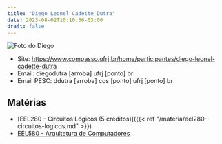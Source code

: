 ```yaml
---
title: "Diego Leonel Cadette Dutra"
date: 2023-08-02T10:10:36-03:00
draft: false
---
```


![Foto do Diego](https://cos.ufrj.br/uploadfile/imagem_pessoas/DiegoNovaFoto1.jpg)

- Site: https://www.compasso.ufrj.br/home/participantes/diego-leonel-cadette-dutra
- Email: diegodutra [arroba] ufrj [ponto] br
- Email PESC: ddutra [arroba] cos [ponto] ufrj [ponto] br

## Matérias

- [EEL280 - Circuitos Lógicos (5 créditos)]({{< ref "/materia/eel280-circuitos-logicos.md" >}})
- [EEL580 - Arquitetura de Computadores](https://www.compasso.ufrj.br/disciplinas/eel580)
